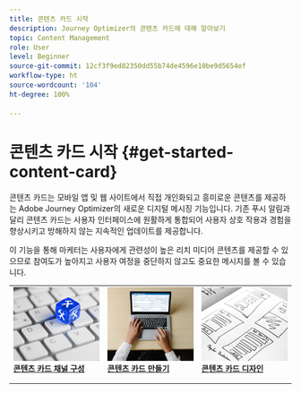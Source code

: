 ```yaml
---
title: 콘텐츠 카드 시작
description: Journey Optimizer의 콘텐츠 카드에 대해 알아보기
topic: Content Management
role: User
level: Beginner
source-git-commit: 12cf3f9ed82350dd55b74de4596e10be9d5654ef
workflow-type: ht
source-wordcount: '104'
ht-degree: 100%

---
```


# 콘텐츠 카드 시작 {#get-started-content-card}

콘텐츠 카드는 모바일 앱 및 웹 사이트에서 직접 개인화되고 흥미로운 콘텐츠를 제공하는 Adobe Journey Optimizer의 새로운 디지털 메시징 기능입니다. 기존 푸시 알림과 달리 콘텐츠 카드는 사용자 인터페이스에 원활하게 통합되어 사용자 상호 작용과 경험을 향상시키고 방해하지 않는 지속적인 업데이트를 제공합니다.

이 기능을 통해 마케터는 사용자에게 관련성이 높은 리치 미디어 콘텐츠를 제공할 수 있으므로 참여도가 높아지고 사용자 여정을 중단하지 않고도 중요한 메시지를 볼 수 있습니다.

<table style="table-layout:fixed"><tr style="border: 0;">
<td>
<a href="content-card-configuration.md">
<img alt="리드" src="../assets/do-not-localize/sms-config.jpg">
</a>
<div><a href="content-card-configuration.md"><strong>콘텐츠 카드 채널 구성</strong>
</div>
<p>
</td>
<td>
<a href="create-content-card.md">
<img alt="드물게" src="../assets/do-not-localize/sms-create.jpeg">
</a>
<div>
<a href="create-content-card.md"><strong>콘텐츠 카드 만들기</strong></a>
</div>
<p></td>
<td>
<a href="design-content-card.md">
<img alt="유효성 검사" src="../assets/do-not-localize/web-design.jpg">
</a>
<div>
<a href="design-content-card.md"><strong>콘텐츠 카드 디자인</strong></a>
</div>
<p>
</td>
</tr></table>


